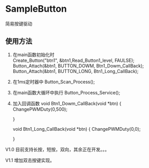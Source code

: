 # SampleButton
简易按键驱动

## 使用方法
1. 在main函数初始化时	
   Create_Button("btn1", &btn1,Read_Button1_level, FAULSE);
	Button_Attach(&btn1, BUTTON_DOWM, Btn1_Dowm_CallBack);
	Button_Attach(&btn1, BUTTON_LONG, Btn1_Long_CallBack);

2. 在1ms定时器中 		Button_Scan_Process();
3. 在main函数大循环中执行
       	Button_Process_Service();

4. 加入回调函数
   void Btn1_Dowm_CallBack(void *btn)
    {
        ChangePWMDuty(0,500);

    }

    void Btn1_Long_CallBack(void *btn)
    {
        ChangePWMDuty(0,0);

    }

V1.0
目前支持长按，短按，双向，其余正在开发。。。

V1.1
增加双击按键实现。